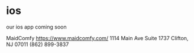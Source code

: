 ios
===

our ios app coming soon

MaidComfy
https://www.maidcomfy.com/
1114 Main Ave Suite 1737
Clifton, NJ 07011
(862) 899-3837
